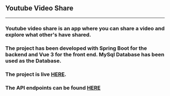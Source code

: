## Youtube Video Share

---

### Youtube video share is an app where you can share a video and explore what other's have shared.
 
### The project has been developed with Spring Boot for the backend and Vue 3 for the front end. MySql Database has been used as the Database.

### The project is live [HERE](http://ytvideshare-frontend-1234.s3-website.us-east-2.amazonaws.com/).

### The API endpoints can be found [HERE](http://ec2-18-118-154-167.us-east-2.compute.amazonaws.com:8080/swagger-ui/index.html)